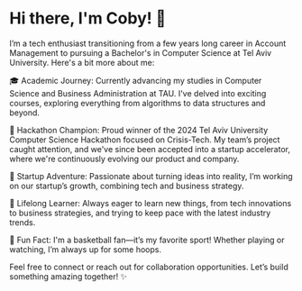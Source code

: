 # Hi there, I'm Coby! 👋

I’m a tech enthusiast transitioning from a few years long career in Account Management to pursuing a Bachelor's in Computer Science at Tel Aviv University. Here's a bit more about me:

🎓 Academic Journey: Currently advancing my studies in Computer Science and Business Administration at TAU. I've delved into exciting courses, exploring everything from algorithms to data structures and beyond.

🥇 Hackathon Champion: Proud winner of the 2024 Tel Aviv University Computer Science Hackathon focused on Crisis-Tech. My team’s project caught attention, and we've since been accepted into a startup accelerator, where we're continuously evolving our product and company.

🚀 Startup Adventure: Passionate about turning ideas into reality, I’m working on our startup’s growth, combining tech and business strategy.

🌱 Lifelong Learner: Always eager to learn new things, from tech innovations to business strategies, and trying to keep pace with the latest industry trends.

🏀 Fun Fact: I'm a basketball fan—it’s my favorite sport! Whether playing or watching, I’m always up for some hoops.

Feel free to connect or reach out for collaboration opportunities. Let’s build something amazing together! ✨
